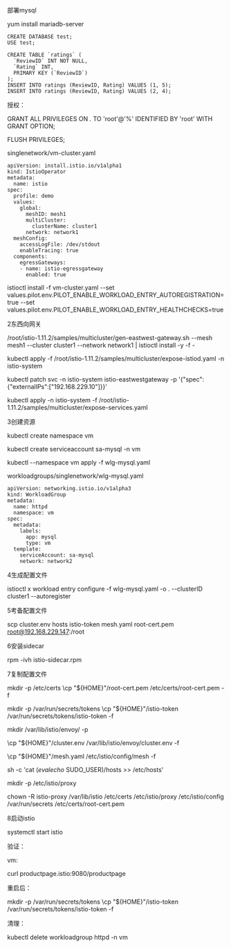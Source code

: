 



部署mysql

yum install mariadb-server

```
CREATE DATABASE test;
USE test;

CREATE TABLE `ratings` (
  `ReviewID` INT NOT NULL,
  `Rating` INT,
  PRIMARY KEY (`ReviewID`)
);
INSERT INTO ratings (ReviewID, Rating) VALUES (1, 5);
INSERT INTO ratings (ReviewID, Rating) VALUES (2, 4);
```

授权：

 GRANT ALL PRIVILEGES ON *.* TO 'root'@'%' IDENTIFIED BY 'root' WITH GRANT OPTION;  

 FLUSH PRIVILEGES;  



singlenetwork/vm-cluster.yaml 

```
apiVersion: install.istio.io/v1alpha1
kind: IstioOperator
metadata:
  name: istio
spec:
  profile: demo
  values:
    global:
      meshID: mesh1
      multiCluster:
        clusterName: cluster1
      network: network1
  meshConfig:
    accessLogFile: /dev/stdout
    enableTracing: true
  components:
    egressGateways:
    - name: istio-egressgateway
      enabled: true
```

istioctl install -f vm-cluster.yaml --set values.pilot.env.PILOT_ENABLE_WORKLOAD_ENTRY_AUTOREGISTRATION=true --set values.pilot.env.PILOT_ENABLE_WORKLOAD_ENTRY_HEALTHCHECKS=true 



2东西向网关

 /root/istio-1.11.2/samples/multicluster/gen-eastwest-gateway.sh --mesh mesh1 --cluster cluster1 --network network1 | istioctl install -y -f - 

kubectl apply -f  /root/istio-1.11.2/samples/multicluster/expose-istiod.yaml -n istio-system

 kubectl patch svc  -n istio-system istio-eastwestgateway -p '{"spec":{"externalIPs":["192.168.229.10"]}}'

 kubectl apply -n istio-system -f /root/istio-1.11.2/samples/multicluster/expose-services.yaml



3创建资源

 kubectl create namespace vm

 kubectl create serviceaccount  sa-mysql -n vm

  kubectl --namespace vm apply -f wlg-mysql.yaml

 workloadgroups/singlenetwork/wlg-mysql.yaml

```
apiVersion: networking.istio.io/v1alpha3
kind: WorkloadGroup
metadata:
  name: httpd
  namespace: vm
spec:
  metadata:
    labels:
      app: mysql
      type: vm
  template:
    serviceAccount: sa-mysql
    network: network2
```

4生成配置文件

istioctl x workload entry configure -f wlg-mysql.yaml  -o . --clusterID cluster1 --autoregister

5考备配置文件

scp cluster.env  hosts  istio-token  mesh.yaml  root-cert.pem root@192.168.229.147:/root

6安装sidecar

rpm -ivh istio-sidecar.rpm

7复制配置文件

mkdir -p /etc/certs
\cp "${HOME}"/root-cert.pem /etc/certs/root-cert.pem -f

mkdir -p /var/run/secrets/tokens
\cp "${HOME}"/istio-token /var/run/secrets/tokens/istio-token -f

mkdir /var/lib/istio/envoy/ -p

\cp "${HOME}"/cluster.env /var/lib/istio/envoy/cluster.env  -f

\cp "${HOME}"/mesh.yaml /etc/istio/config/mesh  -f

sh -c 'cat $(eval echo ~$SUDO_USER)/hosts >> /etc/hosts'

 mkdir -p /etc/istio/proxy

chown -R istio-proxy /var/lib/istio /etc/certs /etc/istio/proxy /etc/istio/config /var/run/secrets /etc/certs/root-cert.pem

8启动istio

 systemctl start istio 





验证：

vm:

curl productpage.istio:9080/productpage



重启后：

mkdir -p /var/run/secrets/tokens
\cp "${HOME}"/istio-token /var/run/secrets/tokens/istio-token -f



清理：

kubectl delete workloadgroup httpd -n vm